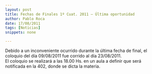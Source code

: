 ```yaml
---
layout: post
title: Fechas de Finales 1º Cuat. 2011 – Última oportunidad
author: Pablo Roca
date: 17/08/2011
tags: [Noticias]
snippets: none

---
```

<div class="entry-content">
						<p>Debido a un inconveniente ocurrido durante la última fecha de final, el coloquio del día 09/08/2011 fue corrido al día 23/08/2011.<br>
El coloquio se realizará a las 18.00 Hs. en un aula a definir que será notificada en la 402, donde se dicta la materia.</p>
											</div>
